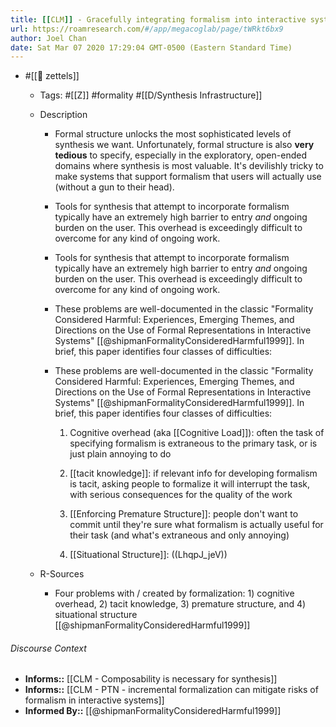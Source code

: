 ```yaml
---
title: [[CLM]] - Gracefully integrating formalism into interactive systems is hard
url: https://roamresearch.com/#/app/megacoglab/page/tWRkt6bx9
author: Joel Chan
date: Sat Mar 07 2020 17:29:04 GMT-0500 (Eastern Standard Time)
---
```


- #[[🌲 zettels]]

    - Tags: #[[Z]] #formality #[[D/Synthesis Infrastructure]]

    - Description

        - Formal structure unlocks the most sophisticated levels of synthesis we want. Unfortunately, formal structure is also **very tedious** to specify, especially in the exploratory, open-ended domains where synthesis is most valuable. It's devilishly tricky to make systems that support formalism that users will actually use (without a gun to their head).

        - Tools for synthesis that attempt to incorporate formalism typically have an extremely high barrier to entry *and* ongoing burden on the user. This overhead is exceedingly difficult to overcome for any kind of ongoing work.

        - Tools for synthesis that attempt to incorporate formalism typically have an extremely high barrier to entry *and* ongoing burden on the user. This overhead is exceedingly difficult to overcome for any kind of ongoing work.

        - These problems are well-documented in the classic "Formality Considered Harmful: Experiences, Emerging Themes, and Directions on the Use of Formal Representations in Interactive Systems" [[@shipmanFormalityConsideredHarmful1999]]. In brief, this paper identifies four classes of difficulties:

        - These problems are well-documented in the classic "Formality Considered Harmful: Experiences, Emerging Themes, and Directions on the Use of Formal Representations in Interactive Systems" [[@shipmanFormalityConsideredHarmful1999]]. In brief, this paper identifies four classes of difficulties:

            1. Cognitive overhead (aka [[Cognitive Load]]): often the task of specifying formalism is extraneous to the primary task, or is just plain annoying to do

            1. [[tacit knowledge]]: if relevant info for developing formalism is tacit, asking people to formalize it will interrupt the task, with serious consequences for the quality of the work

            1. [[Enforcing Premature Structure]]: people don't want to commit until they're sure what formalism is actually useful for their task (and what's extraneous and only annoying)

            1. [[Situational Structure]]: ((LhqpJ_jeV))

    - R-Sources

        - Four problems with / created by formalization: 1) cognitive overhead, 2) tacit knowledge, 3) premature structure, and 4) situational structure [[@shipmanFormalityConsideredHarmful1999]]

###### Discourse Context

- **Informs::** [[CLM - Composability is necessary for synthesis]]
- **Informs::** [[CLM - PTN - incremental formalization can mitigate risks of formalism in interactive systems]]
- **Informed By::** [[@shipmanFormalityConsideredHarmful1999]]
